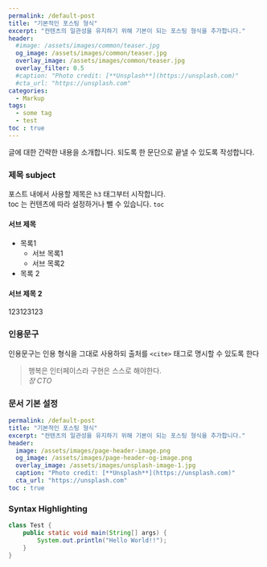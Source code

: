 ```yaml
---
permalink: /default-post
title: "기본적인 포스팅 형식"
excerpt: "컨텐츠의 일관성을 유지하기 위해 기본이 되는 포스팅 형식을 추가합니다."
header:
  #image: /assets/images/common/teaser.jpg
  og_image: /assets/images/common/teaser.jpg
  overlay_image: /assets/images/common/teaser.jpg
  overlay_filter: 0.5
  #caption: "Photo credit: [**Unsplash**](https://unsplash.com)"
  #cta_url: "https://unsplash.com"
categories:
  - Markup
tags: 
  - some tag
  - test
toc : true
---
```


글에 대한 간략한 내용을 소개합니다. 되도록 한 문단으로 끝낼 수 있도록 작성합니다.

### 제목 subject

포스트 내에서 사용할 제목은 `h3` 태그부터 시작합니다.  
toc 는 컨텐츠에 따라 설정하거나 뺄 수 있습니다. `toc`

#### 서브 제목

* 목록1
  * 서브 목록1
  * 서브 목록2
* 목록 2

#### 서브 제목 2
123123123

### 인용문구

인용문구는 인용 형식을 그대로 사용하되 출처를 `<cite>` 태그로 명시할 수 있도록 한다

> 행복은 인터페이스라 구현은 스스로 해야한다.  
> <cite>장 CTO</cite>


### 문서 기본 설정

```yaml
permalink: /default-post
title: "기본적인 포스팅 형식"
excerpt: "컨텐츠의 일관성을 유지하기 위해 기본이 되는 포스팅 형식을 추가합니다."
header:
  image: /assets/images/page-header-image.png
  og_image: /assets/images/page-header-og-image.png
  overlay_image: /assets/images/unsplash-image-1.jpg
  caption: "Photo credit: [**Unsplash**](https://unsplash.com)"
  cta_url: "https://unsplash.com"
toc : true
``` 

### Syntax Highlighting

```java
class Test {
    public static void main(String[] args) {
        System.out.println("Hello World!!");
    }
}
```
